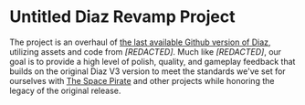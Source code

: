 # Untitled Diaz Revamp Project

The project is an overhaul of [the last available Github version of Diaz](https://github.com/wildweasel486/ww-diaz-v3), utilizing assets and code from _[REDACTED]_. Much like _[REDACTED]_, our goal is to provide a high level of polish, quality, and gameplay feedback that builds on the original Diaz V3 version to meet the standards we've set for ourselves with [The Space Pirate](https://www.bluevertigo.org/thespacepirate) and other projects while honoring the legacy of the original release.
